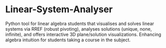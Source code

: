 # Linear-System-Analyser
Python tool for linear algebra students that visualises and solves linear systems via RREF (robust pivoting), analyses solutions (unique, none, infinite), and offers interactive 3D plane/solution visualizations. Enhancing algebra intuition for students taking a course in the subject.
